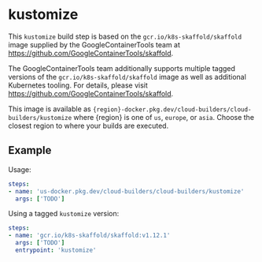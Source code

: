 # kustomize

This `kustomize` build step is based on the `gcr.io/k8s-skaffold/skaffold` image
supplied by the GoogleContainerTools team at
https://github.com/GoogleContainerTools/skaffold.

The GoogleContainerTools team additionally supports multiple tagged versions of
the `gcr.io/k8s-skaffold/skaffold` image as well as additional Kubernetes
tooling. For details, please visit
https://github.com/GoogleContainerTools/skaffold.

This image is available as
`{region}-docker.pkg.dev/cloud-builders/cloud-builders/kustomize` where {region}
is one of `us`, `europe`, or `asia`. Choose the closest region to where your
builds are executed.

## Example

Usage:

```yaml
steps:
- name: 'us-docker.pkg.dev/cloud-builders/cloud-builders/kustomize'
  args: ['TODO']
```

Using a tagged `kustomize` version:
```yaml
steps:
- name: 'gcr.io/k8s-skaffold/skaffold:v1.12.1'
  args: ['TODO']
  entrypoint: 'kustomize'
```
